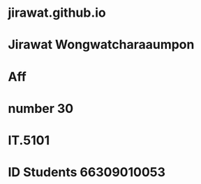 # jirawat.github.io

# Jirawat Wongwatcharaaumpon
# Aff
# number 30
# IT.5101
# ID Students 66309010053